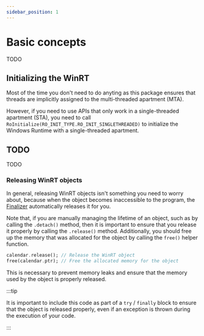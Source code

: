 ```yaml
---
sidebar_position: 1
---
```


# Basic concepts

TODO

## Initializing the WinRT

Most of the time you don't need to do anyting as this package ensures that
threads are implicitly assigned to the multi-threaded apartment (MTA).

However, if you need to use APIs that only work in a single-threaded apartment
(STA), you need to call `RoInitialize(RO_INIT_TYPE.RO_INIT_SINGLETHREADED)` to
initialize the Windows Runtime with a single-threaded apartment.

## TODO

TODO

### Releasing WinRT objects

In general, releasing WinRT objects isn't something you need to worry about,
because when the object becomes inaccessible to the program, the
[Finalizer](https://api.dart.dev/stable/dart-core/Finalizer-class.html)
automatically releases it for you.

Note that, if you are manually managing the lifetime of an object, such as by
calling the `.detach()` method, then it is important to ensure that you release
it properly by calling the `.release()` method. Additionally, you should free
up the memory that was allocated for the object by calling the `free()` helper
function.

```dart
calendar.release(); // Release the WinRT object
free(calendar.ptr); // Free the allocated memory for the object
```

This is necessary to prevent memory leaks and ensure that the memory used by
the object is properly released.

:::tip

It is important to include this code as part of a `try` / `finally` block to
ensure that the object is released properly, even if an exception is thrown
during the execution of your code.

:::
